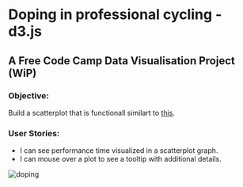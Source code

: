 # Doping in professional cycling - d3.js

## A Free Code Camp Data Visualisation Project (WiP)

### Objective:
Build a scatterplot that is functionall similart to [this](https://codepen.io/FreeCodeCamp/full/ONxvaa/).

### User Stories:
*  I can see performance time visualized in a scatterplot graph.
*  I can mouse over a plot to see a tooltip with additional details.

![doping](https://user-images.githubusercontent.com/22034073/37281224-3a6415f4-25e8-11e8-9c10-fa87bfdd87ad.gif)

